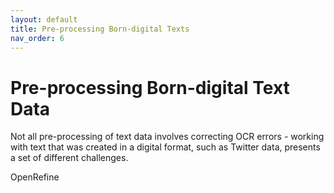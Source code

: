 ```yaml
---
layout: default
title: Pre-processing Born-digital Texts
nav_order: 6
---
```


# Pre-processing Born-digital Text Data

Not all pre-processing of text data involves correcting OCR errors - working with text that was created in a digital format, such as Twitter data, presents a set of different challenges.

OpenRefine 
